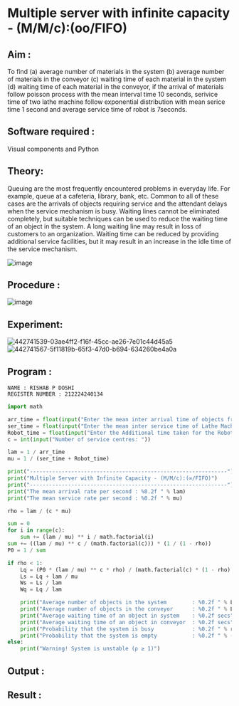 # Multiple server with infinite capacity - (M/M/c):(oo/FIFO)
## Aim :
To find (a) average number of materials in the system (b) average number of materials in the conveyor (c) waiting time of each material in the system (d) waiting time of each material in the conveyor, if the arrival  of materials follow poisson process with the mean interval time 10 seconds, serivice time of two lathe machine follow exponential distribution with mean serice time 1 second and average service time of robot is 7seconds.

## Software required :
Visual components and Python

## Theory:
Queuing are the most frequently encountered problems in everyday life. For example, queue at a cafeteria, library, bank, etc. Common to all of these cases are the arrivals of objects requiring service and the attendant delays when the service mechanism is busy. Waiting lines cannot be eliminated completely, but suitable techniques can be used to reduce the waiting time of an object in the system. A long waiting line may result in loss of customers to an organization. Waiting time can be reduced by providing additional service facilities, but it may result in an increase in the idle time of the service mechanism.

![image](https://user-images.githubusercontent.com/103921593/203238035-1c8109bc-cbf2-4c77-baea-c5b682a752ef.png)

## Procedure :

![image](https://user-images.githubusercontent.com/103921593/203238265-176740b0-eae2-4772-90be-5449869ac9b0.png)




## Experiment:
![442741539-03ae4ff2-f16f-45cc-ae26-7e01c44d45a5](https://github.com/user-attachments/assets/6262eba4-3f4d-4c52-a18c-b9308f98ffdb)
![442741567-5f11819b-65f3-47d0-b694-634260be4a0a](https://github.com/user-attachments/assets/eb48d8b7-0699-47b0-9dce-6d16d5f02376)



## Program :
```
NAME : RISHAB P DOSHI
REGISTER NUMBER : 212224240134
```
```PYTHOn
import math

arr_time = float(input("Enter the mean inter arrival time of objects from Feeder (in secs): "))
ser_time = float(input("Enter the mean inter service time of Lathe Machine (in secs) : "))
Robot_time = float(input("Enter the Additional time taken for the Robot (in secs) : "))
c = int(input("Number of service centres: "))

lam = 1 / arr_time
mu = 1 / (ser_time + Robot_time)

print("--------------------------------------------------------------")
print("Multiple Server with Infinite Capacity - (M/M/c):(∞/FIFO)")
print("--------------------------------------------------------------")
print("The mean arrival rate per second : %0.2f " % lam)
print("The mean service rate per second : %0.2f " % mu)

rho = lam / (c * mu)

sum = 0
for i in range(c):
    sum += (lam / mu) ** i / math.factorial(i)
sum += ((lam / mu) ** c / (math.factorial(c))) * (1 / (1 - rho))
P0 = 1 / sum

if rho < 1:
    Lq = (P0 * (lam / mu) ** c * rho) / (math.factorial(c) * (1 - rho) ** 2)
    Ls = Lq + lam / mu
    Ws = Ls / lam
    Wq = Lq / lam

    print("Average number of objects in the system        : %0.2f " % Ls)
    print("Average number of objects in the conveyor      : %0.2f " % Lq)
    print("Average waiting time of an object in system    : %0.2f secs" % Ws)
    print("Average waiting time of an object in conveyor  : %0.2f secs" % Wq)
    print("Probability that the system is busy            : %0.2f " % rho)
    print("Probability that the system is empty           : %0.2f " % (1 - rho))
else:
    print("Warning! System is unstable (ρ ≥ 1)")


```

## Output :

## Result : 


